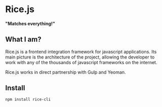 # Rice.js
#### "Matches everything!"


## What I am?
Rice.js is a frontend integration framework for javascript applications.
Its main picture is the architecture of the project, allowing the developer to work with any of the thousands of javascript frameworks on the internet.

Rice.js works in direct partnership with Gulp and Yeoman.

## Install
```
npm install rice-cli
```